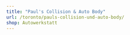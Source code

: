 ```yaml
---
title: "Paul's Collision & Auto Body"
url: /toronto/pauls-collision-und-auto-body/
shop: Autowerkstatt
---
```

